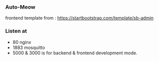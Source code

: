 ### Auto-Meow

frontend template from : https://startbootstrap.com/template/sb-admin

### Listen at

-   80 nginx
-   1883 mosquitto
-   5000 & 3000 is for backend & frontend development mode.